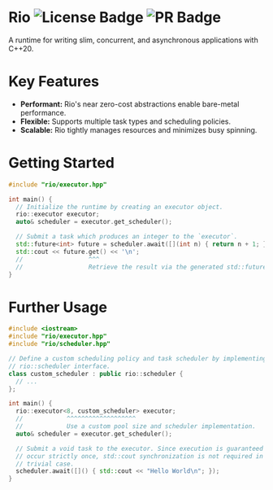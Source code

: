 # Rio ![License Badge](https://img.shields.io/badge/license-MIT-blue?link=https%3A%2F%2Fgithub.com%2Fayushgun%2Faqua%2Fblob%2Fmain%2FLICENSE) ![PR Badge](https://img.shields.io/badge/PRs-welcome-red)

A runtime for writing slim, concurrent, and asynchronous applications with C++20.

# Key Features

- **Performant:** Rio's near zero-cost abstractions enable bare-metal performance.
- **Flexible:** Supports multiple task types and scheduling policies.
- **Scalable:** Rio tightly manages resources and minimizes busy spinning.

# Getting Started

```cpp
#include "rio/executor.hpp"

int main() {
  // Initialize the runtime by creating an executor object.
  rio::executor executor;
  auto& scheduler = executor.get_scheduler();

  // Submit a task which produces an integer to the `executor`.
  std::future<int> future = scheduler.await([](int n) { return n + 1; }, 10);
  std::cout << future.get() << '\n';
  //                  ^^^
  //                  Retrieve the result via the generated std::future.
}
```

# Further Usage

```cpp
#include <iostream>
#include "rio/executor.hpp"
#include "rio/scheduler.hpp"

// Define a custom scheduling policy and task scheduler by implementing the
// rio::scheduler interface.
class custom_scheduler : public rio::scheduler {
  // ...
};

int main() {
  rio::executor<8, custom_scheduler> executor;
  //            ^^^^^^^^^^^^^^^^^^^
  //            Use a custom pool size and scheduler implementation.
  auto& scheduler = executor.get_scheduler();

  // Submit a void task to the executor. Since execution is guaranteed to
  // occur strictly once, std::cout synchronization is not required in this
  // trivial case.
  scheduler.await([]() { std::cout << "Hello World\n"; });
}
```
